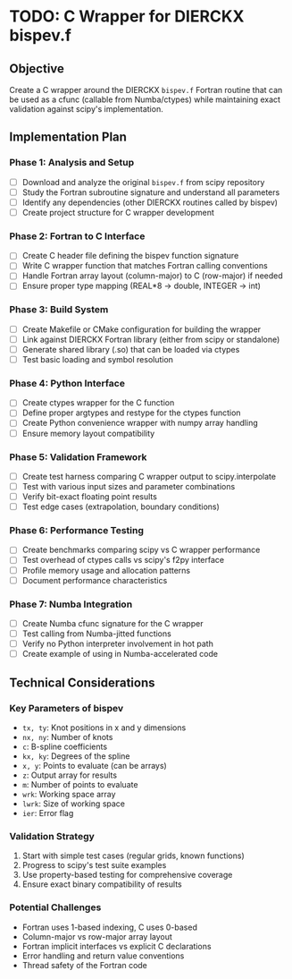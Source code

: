 # TODO: C Wrapper for DIERCKX bispev.f

## Objective
Create a C wrapper around the DIERCKX `bispev.f` Fortran routine that can be used as a cfunc (callable from Numba/ctypes) while maintaining exact validation against scipy's implementation.

## Implementation Plan

### Phase 1: Analysis and Setup
- [ ] Download and analyze the original `bispev.f` from scipy repository
- [ ] Study the Fortran subroutine signature and understand all parameters
- [ ] Identify any dependencies (other DIERCKX routines called by bispev)
- [ ] Create project structure for C wrapper development

### Phase 2: Fortran to C Interface
- [ ] Create C header file defining the bispev function signature
- [ ] Write C wrapper function that matches Fortran calling conventions
- [ ] Handle Fortran array layout (column-major) to C (row-major) if needed
- [ ] Ensure proper type mapping (REAL*8 → double, INTEGER → int)

### Phase 3: Build System
- [ ] Create Makefile or CMake configuration for building the wrapper
- [ ] Link against DIERCKX Fortran library (either from scipy or standalone)
- [ ] Generate shared library (.so) that can be loaded via ctypes
- [ ] Test basic loading and symbol resolution

### Phase 4: Python Interface
- [ ] Create ctypes wrapper for the C function
- [ ] Define proper argtypes and restype for the ctypes function
- [ ] Create Python convenience wrapper with numpy array handling
- [ ] Ensure memory layout compatibility

### Phase 5: Validation Framework
- [ ] Create test harness comparing C wrapper output to scipy.interpolate
- [ ] Test with various input sizes and parameter combinations
- [ ] Verify bit-exact floating point results
- [ ] Test edge cases (extrapolation, boundary conditions)

### Phase 6: Performance Testing
- [ ] Create benchmarks comparing scipy vs C wrapper performance
- [ ] Test overhead of ctypes calls vs scipy's f2py interface
- [ ] Profile memory usage and allocation patterns
- [ ] Document performance characteristics

### Phase 7: Numba Integration
- [ ] Create Numba cfunc signature for the C wrapper
- [ ] Test calling from Numba-jitted functions
- [ ] Verify no Python interpreter involvement in hot path
- [ ] Create example of using in Numba-accelerated code

## Technical Considerations

### Key Parameters of bispev
- `tx, ty`: Knot positions in x and y dimensions
- `nx, ny`: Number of knots
- `c`: B-spline coefficients
- `kx, ky`: Degrees of the spline
- `x, y`: Points to evaluate (can be arrays)
- `z`: Output array for results
- `m`: Number of points to evaluate
- `wrk`: Working space array
- `lwrk`: Size of working space
- `ier`: Error flag

### Validation Strategy
1. Start with simple test cases (regular grids, known functions)
2. Progress to scipy's test suite examples
3. Use property-based testing for comprehensive coverage
4. Ensure exact binary compatibility of results

### Potential Challenges
- Fortran uses 1-based indexing, C uses 0-based
- Column-major vs row-major array layout
- Fortran implicit interfaces vs explicit C declarations
- Error handling and return value conventions
- Thread safety of the Fortran code